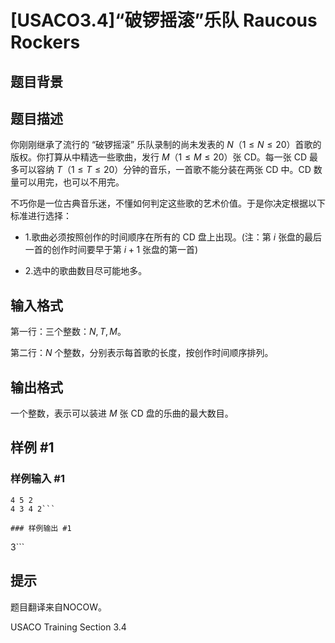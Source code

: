 # [USACO3.4]“破锣摇滚”乐队 Raucous Rockers

## 题目背景



## 题目描述

你刚刚继承了流行的 “破锣摇滚” 乐队录制的尚未发表的 $N$（$1\leq N\leq 20$）首歌的版权。你打算从中精选一些歌曲，发行 $M$（$1\leq M\leq 20$）张 CD。每一张 CD 最多可以容纳 $T$（$1\leq T\leq 20$）分钟的音乐，一首歌不能分装在两张 CD 中。CD 数量可以用完，也可以不用完。

不巧你是一位古典音乐迷，不懂如何判定这些歌的艺术价值。于是你决定根据以下标准进行选择：

* 1.歌曲必须按照创作的时间顺序在所有的 CD 盘上出现。(注：第 $i$ 张盘的最后一首的创作时间要早于第 $i+1$ 张盘的第一首)

* 2.选中的歌曲数目尽可能地多。

## 输入格式

第一行：三个整数：$N,T,M$。

第二行：$N$ 个整数，分别表示每首歌的长度，按创作时间顺序排列。

## 输出格式

一个整数，表示可以装进 $M$ 张 CD 盘的乐曲的最大数目。

## 样例 #1

### 样例输入 #1
```
4 5 2
4 3 4 2```

### 样例输出 #1

```
3```

## 提示

题目翻译来自NOCOW。

USACO Training Section 3.4

